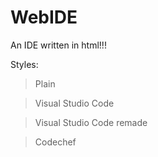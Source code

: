 # WebIDE
An IDE written in html!!!

Styles:

> Plain

> Visual Studio Code

> Visual Studio Code remade

> Codechef
